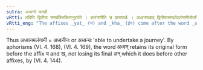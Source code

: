 ```yaml
---
sutra: अध्वनो यत्खौ
vRtti: तदिति द्वितीया समर्थविभक्तिरनुवर्तते । अलंगामीति च प्रत्ययार्थः । अध्वन्शब्दाद् द्वितीयासमर्थादलंगामीत्येतस्मिन्नर्थे यत्खौप्रत्ययौ भवतः ॥
vRtti_eng: "The affixes _yat_ (य॑) and _kha_ (ईन) come after the word _adhvan_, in the above sense of 'who is fit or able to follow'."
---
```

Thus अध्वानमलंगामी = अध्वनीनः or अध्वन्यः 'able to undertake a journey'. By aphorisms (VI. 4. 168), (VI. 4. 169), the word अध्वन् retains its original form before the affix य and ख, not losing its final अन् which it does before other affixes, by (VI. 4. 144).
